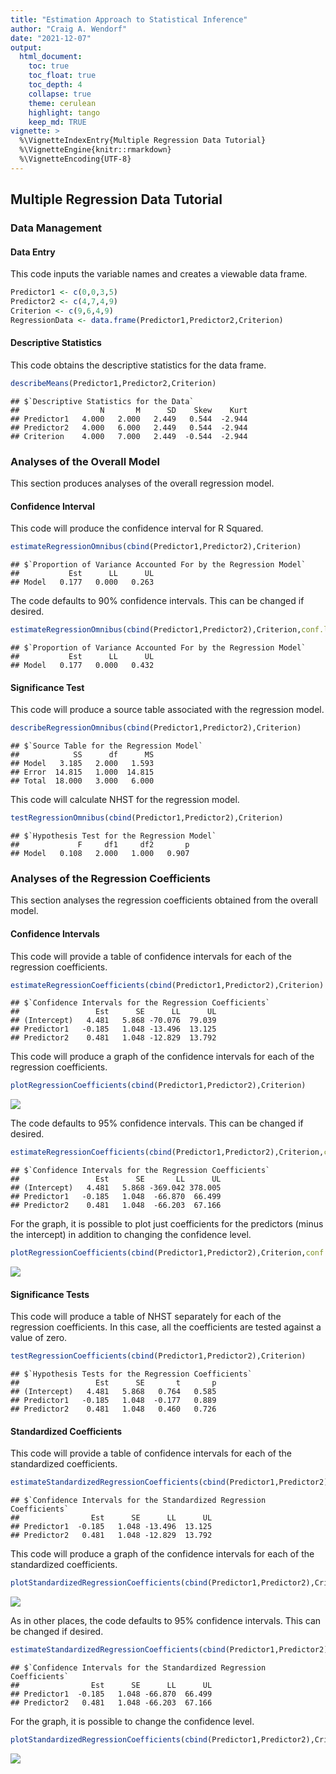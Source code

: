 ```yaml
---
title: "Estimation Approach to Statistical Inference"
author: "Craig A. Wendorf"
date: "2021-12-07"
output:
  html_document:
    toc: true
    toc_float: true
    toc_depth: 4
    collapse: true
    theme: cerulean
    highlight: tango
    keep_md: TRUE
vignette: >
  %\VignetteIndexEntry{Multiple Regression Data Tutorial}
  %\VignetteEngine{knitr::rmarkdown}
  %\VignetteEncoding{UTF-8}
---
```






## Multiple Regression Data Tutorial

### Data Management

#### Data Entry

This code inputs the variable names and creates a viewable data frame.

```r
Predictor1 <- c(0,0,3,5)
Predictor2 <- c(4,7,4,9)
Criterion <- c(9,6,4,9)
RegressionData <- data.frame(Predictor1,Predictor2,Criterion)
```

#### Descriptive Statistics

This code obtains the descriptive statistics for the data frame.

```r
describeMeans(Predictor1,Predictor2,Criterion)
```

```
## $`Descriptive Statistics for the Data`
##                  N       M      SD    Skew    Kurt
## Predictor1   4.000   2.000   2.449   0.544  -2.944
## Predictor2   4.000   6.000   2.449   0.544  -2.944
## Criterion    4.000   7.000   2.449  -0.544  -2.944
```

### Analyses of the Overall Model

This section produces analyses of the overall regression model.

#### Confidence Interval

This code will produce the confidence interval for R Squared.

```r
estimateRegressionOmnibus(cbind(Predictor1,Predictor2),Criterion)
```

```
## $`Proportion of Variance Accounted For by the Regression Model`
##           Est      LL      UL
## Model   0.177   0.000   0.263
```

The code defaults to 90% confidence intervals. This can be changed if desired.

```r
estimateRegressionOmnibus(cbind(Predictor1,Predictor2),Criterion,conf.level=.95)
```

```
## $`Proportion of Variance Accounted For by the Regression Model`
##           Est      LL      UL
## Model   0.177   0.000   0.432
```

#### Significance Test

This code will produce a source table associated with the regression model.

```r
describeRegressionOmnibus(cbind(Predictor1,Predictor2),Criterion)
```

```
## $`Source Table for the Regression Model`
##            SS      df      MS
## Model   3.185   2.000   1.593
## Error  14.815   1.000  14.815
## Total  18.000   3.000   6.000
```

This code will calculate NHST for the regression model.

```r
testRegressionOmnibus(cbind(Predictor1,Predictor2),Criterion)
```

```
## $`Hypothesis Test for the Regression Model`
##             F     df1     df2       p
## Model   0.108   2.000   1.000   0.907
```

### Analyses of the Regression Coefficients

This section analyses the regression coefficients obtained from the overall model.

#### Confidence Intervals 

This code will provide a table of confidence intervals for each of the regression coefficients.

```r
estimateRegressionCoefficients(cbind(Predictor1,Predictor2),Criterion)
```

```
## $`Confidence Intervals for the Regression Coefficients`
##                 Est      SE      LL      UL
## (Intercept)   4.481   5.868 -70.076  79.039
## Predictor1   -0.185   1.048 -13.496  13.125
## Predictor2    0.481   1.048 -12.829  13.792
```

This code will produce a graph of the confidence intervals for each of the regression coefficients.

```r
plotRegressionCoefficients(cbind(Predictor1,Predictor2),Criterion)
```

![](figures/Regression-MultipleA-1.png)<!-- -->

The code defaults to 95% confidence intervals. This can be changed if desired.

```r
estimateRegressionCoefficients(cbind(Predictor1,Predictor2),Criterion,conf.level=.99)
```

```
## $`Confidence Intervals for the Regression Coefficients`
##                 Est      SE       LL      UL
## (Intercept)   4.481   5.868 -369.042 378.005
## Predictor1   -0.185   1.048  -66.870  66.499
## Predictor2    0.481   1.048  -66.203  67.166
```

For the graph, it is possible to plot just coefficients for the predictors (minus the intercept) in addition to changing the confidence level.

```r
plotRegressionCoefficients(cbind(Predictor1,Predictor2),Criterion,conf.level=.99,line=0,intercept=FALSE)
```

![](figures/Regression-MultipleB-1.png)<!-- -->

#### Significance Tests

This code will produce a table of NHST separately for each of the regression coefficients. In this case, all the coefficients are tested against a value of zero.

```r
testRegressionCoefficients(cbind(Predictor1,Predictor2),Criterion)
```

```
## $`Hypothesis Tests for the Regression Coefficients`
##                 Est      SE       t       p
## (Intercept)   4.481   5.868   0.764   0.585
## Predictor1   -0.185   1.048  -0.177   0.889
## Predictor2    0.481   1.048   0.460   0.726
```

#### Standardized Coefficients

This code will provide a table of confidence intervals for each of the standardized coefficients.

```r
estimateStandardizedRegressionCoefficients(cbind(Predictor1,Predictor2),Criterion)
```

```
## $`Confidence Intervals for the Standardized Regression Coefficients`
##                Est      SE      LL      UL
## Predictor1  -0.185   1.048 -13.496  13.125
## Predictor2   0.481   1.048 -12.829  13.792
```

This code will produce a graph of the confidence intervals for each of the standardized coefficients.

```r
plotStandardizedRegressionCoefficients(cbind(Predictor1,Predictor2),Criterion)
```

![](figures/Regression-MultipleStandardA-1.png)<!-- -->

As in other places, the code defaults to 95% confidence intervals. This can be changed if desired.

```r
estimateStandardizedRegressionCoefficients(cbind(Predictor1,Predictor2),Criterion,conf.level=.99)
```

```
## $`Confidence Intervals for the Standardized Regression Coefficients`
##                Est      SE      LL      UL
## Predictor1  -0.185   1.048 -66.870  66.499
## Predictor2   0.481   1.048 -66.203  67.166
```

For the graph, it is possible to change the confidence level.

```r
plotStandardizedRegressionCoefficients(cbind(Predictor1,Predictor2),Criterion,conf.level=.99)
```

![](figures/Regression-MultipleStandardB-1.png)<!-- -->
